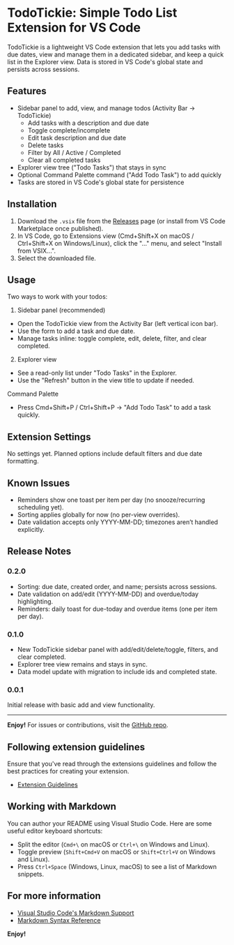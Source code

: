 # TodoTickie: Simple Todo List Extension for VS Code

TodoTickie is a lightweight VS Code extension that lets you add tasks with due dates, view and manage them in a dedicated sidebar, and keep a quick list in the Explorer view. Data is stored in VS Code's global state and persists across sessions.

## Features
- Sidebar panel to add, view, and manage todos (Activity Bar → TodoTickie)
	- Add tasks with a description and due date
	- Toggle complete/incomplete
	- Edit task description and due date
	- Delete tasks
	- Filter by All / Active / Completed
	- Clear all completed tasks
- Explorer view tree ("Todo Tasks") that stays in sync
- Optional Command Palette command ("Add Todo Task") to add quickly
- Tasks are stored in VS Code's global state for persistence

## Installation
1. Download the `.vsix` file from the [Releases](https://github.com/Dhanithya-Beligolla/todotickie-VScode-Extention/releases) page (or install from VS Code Marketplace once published).
2. In VS Code, go to Extensions view (Cmd+Shift+X on macOS / Ctrl+Shift+X on Windows/Linux), click the "..." menu, and select "Install from VSIX...".
3. Select the downloaded file.

## Usage
Two ways to work with your todos:

1) Sidebar panel (recommended)
- Open the TodoTickie view from the Activity Bar (left vertical icon bar).
- Use the form to add a task and due date.
- Manage tasks inline: toggle complete, edit, delete, filter, and clear completed.

2) Explorer view
- See a read-only list under "Todo Tasks" in the Explorer.
- Use the "Refresh" button in the view title to update if needed.

Command Palette
- Press Cmd+Shift+P / Ctrl+Shift+P → "Add Todo Task" to add a task quickly.

## Extension Settings
No settings yet. Planned options include default filters and due date formatting.

## Known Issues
- Reminders show one toast per item per day (no snooze/recurring scheduling yet).
- Sorting applies globally for now (no per-view overrides).
- Date validation accepts only YYYY-MM-DD; timezones aren’t handled explicitly.

## Release Notes
### 0.2.0
- Sorting: due date, created order, and name; persists across sessions.
- Date validation on add/edit (YYYY-MM-DD) and overdue/today highlighting.
- Reminders: daily toast for due-today and overdue items (one per item per day).

### 0.1.0
- New TodoTickie sidebar panel with add/edit/delete/toggle, filters, and clear completed.
- Explorer tree view remains and stays in sync.
- Data model update with migration to include ids and completed state.

### 0.0.1
Initial release with basic add and view functionality.

---

**Enjoy!** For issues or contributions, visit the [GitHub repo](https://github.com/Dhanithya-Beligolla/todotickie-VScode-Extention).

## Following extension guidelines

Ensure that you've read through the extensions guidelines and follow the best practices for creating your extension.

* [Extension Guidelines](https://code.visualstudio.com/api/references/extension-guidelines)

## Working with Markdown

You can author your README using Visual Studio Code. Here are some useful editor keyboard shortcuts:

* Split the editor (`Cmd+\` on macOS or `Ctrl+\` on Windows and Linux).
* Toggle preview (`Shift+Cmd+V` on macOS or `Shift+Ctrl+V` on Windows and Linux).
* Press `Ctrl+Space` (Windows, Linux, macOS) to see a list of Markdown snippets.

## For more information

* [Visual Studio Code's Markdown Support](http://code.visualstudio.com/docs/languages/markdown)
* [Markdown Syntax Reference](https://help.github.com/articles/markdown-basics/)

**Enjoy!**
